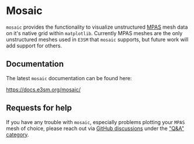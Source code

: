 # Mosaic

`mosaic` provides the functionality to visualize unstructured [MPAS](https://mpas-dev.github.io/)
mesh data on it's native grid within `matplotlib`. Currently MPAS meshes are the
only unstructured meshes used in `E3SM` that `mosaic` supports, but future work
will add support for others.

## Documentation

The latest `mosaic` documentation can be found here:

https://docs.e3sm.org/mosaic/

## Requests for help

If you have any trouble with `mosaic`, especially problems plotting your `MPAS`
mesh of choice, please reach out via [GitHub discussions](https://github.com/E3SM-Project/mosaic/discussions)
under the ["Q&A" category](https://github.com/E3SM-Project/mosaic/discussions/categories/q-a).
